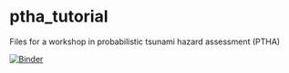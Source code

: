 # ptha_tutorial

Files for a workshop in probabilistic tsunami hazard assessment (PTHA)

[![Binder](http://mybinder.org/badge.svg)](http://mybinder.org/repo/rjleveque/ptha_tutorial)

